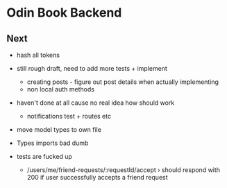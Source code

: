 # Odin Book Backend

## Next

- hash all tokens
- still rough draft, need to add more tests + implement
  - creating posts - figure out post details when actually implementing
  - non local auth methods
- haven't done at all cause no real idea how should work

  - notifications test + routes etc

- move model types to own file
- Types imports bad dumb

- tests are fucked up
  - /users/me/friend-requests/:requestId/accept › should respond with 200 if user successfully accepts a friend request
